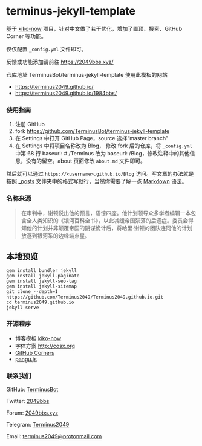 # terminus-jekyll-template

基于 [kiko-now](https://github.com/AWEEKJ/kiko-now) 项目，针对中文做了若干优化，增加了置顶、搜索、GitHub Corner 等功能。

仅仅配置 `_config.yml` 文件即可。

反馈或功能添加请前往 https://2049bbs.xyz/

仓库地址 TerminusBot/terminus-jekyll-template
使用此模板的网站

* https://terminus2049.github.io/
* https://terminus2049.github.io/1984bbs/

### 使用指南

1. 注册 GitHub
2. fork https://github.com/TerminusBot/terminus-jekyll-template
3. 在 Settings 中打开 GitHub Page，source 选择“master branch”
4. 在 Settings 中将项目名称改为 Blog，
修改 fork 后的仓库，将 `_config.yml` 中第 68 行 baseurl: # /Terminus 改为 baseurl: /Blog，修改注释中的其他信息，没有的留空。about 页面修改 `about.md` 文件即可。

然后就可以通过 `https://<username>.github.io/Blog` 访问。写文章的办法就是按照 [\_posts](https://github.com/TerminusBot/terminus-jekyll-template/tree/master/_posts) 文件夹中的格式写就行，当然你需要了解一点 [Markdown](https://www.jianshu.com/p/q81RER) 语法。

### 名称来源

> 在审判中，谢顿说出他的预言，语惊四座。他计划领导众多学者编辑一本包含全人类知识的《银河百科全书》，以此减缓帝国殒落的后遗症。委员会得知他的计划并非颠覆帝国的阴谋诡计后，将哈里·谢顿的团队连同他的计划放逐到银河系的边缘端点星。

## 本地预览

```
gem install bundler jekyll
gem install jekyll-paginate
gem install jekyll-seo-tag
gem install jekyll-sitemap
git clone --depth=1 https://github.com/Terminus2049/Terminus2049.github.io.git
cd terminus2049.github.io
jekyll serve
```

### 开源程序

- 博客模板 [kiko-now](https://github.com/AWEEKJ/kiko-now)
- 字体方案 <http://cosx.org>
- [GitHub Corners](http://tholman.com/github-corners/)
- [pangu.js](https://github.com/vinta/pangu.js)

### 联系我们

GitHub: [TerminusBot](https://github.com/TerminusBot)

Twitter: [2049bbs](https://www.twitter.com/2049bbs)

Forum: [2049bbs.xyz](https://2049bbs.xyz/)

Telegram: [Terminus2049](https://t.me/terminus_9402)

Email: terminus2049@protonmail.com
